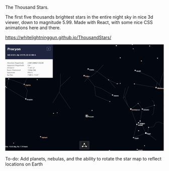 The Thousand Stars.

The first five thousands brightest stars in the entire night sky in nice 3d viewer, down to magnitude 5.99. Made with React, with some nice CSS animations here and there.

https://whitelightninggun.github.io/ThousandStars/

![Screenshot of the Thousand Stars in action](https://github.com/whitelightninggun/ThousandStars/blob/main/thousandstars.PNG)

To-do: Add planets, nebulas, and the ability to rotate the star map to reflect locations on Earth
